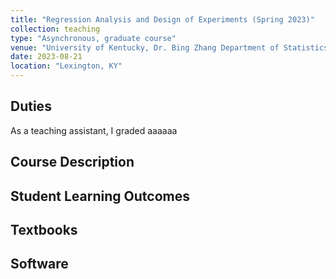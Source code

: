 ```yaml
---
title: "Regression Analysis and Design of Experiments (Spring 2023)"
collection: teaching
type: "Asynchronous, graduate course"
venue: "University of Kentucky, Dr. Bing Zhang Department of Statistics"
date: 2023-08-21
location: "Lexington, KY"
---
```


## Duties

As a teaching assistant, I graded aaaaaa

## Course Description

## Student Learning Outcomes

## Textbooks

## Software

